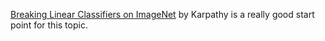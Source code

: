 
[Breaking Linear Classifiers on ImageNet](http://karpathy.github.io/2015/03/30/breaking-convnets/) by Karpathy is a really good start point for this topic.
